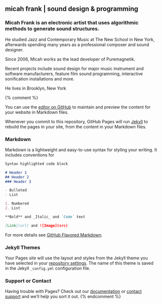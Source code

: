 ## micah frank | sound design & programming

### Micah Frank is an electronic artist that uses algorithmic methods to generate sound structures.

He studied Jazz and Contemporary Music at The New School in New York, afterwards spending many years as a professional composer and sound designer. 

Since 2006, Micah works as the lead developer of Puremagnetik.

Recent projects include sound design for major music instrument and software manufacturers, feature film sound programming, interactive sonification installations and more.

He lives in Brooklyn, New York

{% comment %}

You can use the [editor on GitHub](https://github.com/chronopolis5k/chronopolis5k.github.io/edit/master/index.md) to maintain and preview the content for your website in Markdown files.

Whenever you commit to this repository, GitHub Pages will run [Jekyll](https://jekyllrb.com/) to rebuild the pages in your site, from the content in your Markdown files.

### Markdown

Markdown is a lightweight and easy-to-use syntax for styling your writing. It includes conventions for

```markdown
Syntax highlighted code block

# Header 1
## Header 2
### Header 3

- Bulleted
- List

1. Numbered
2. List

**Bold** and _Italic_ and `Code` text

[Link](url) and ![Image](src)
```

For more details see [GitHub Flavored Markdown](https://guides.github.com/features/mastering-markdown/).

### Jekyll Themes

Your Pages site will use the layout and styles from the Jekyll theme you have selected in your [repository settings](https://github.com/chronopolis5k/chronopolis5k.github.io/settings). The name of this theme is saved in the Jekyll `_config.yml` configuration file.

### Support or Contact

Having trouble with Pages? Check out our [documentation](https://help.github.com/categories/github-pages-basics/) or [contact support](https://github.com/contact) and we’ll help you sort it out.
{% endcomment %}
